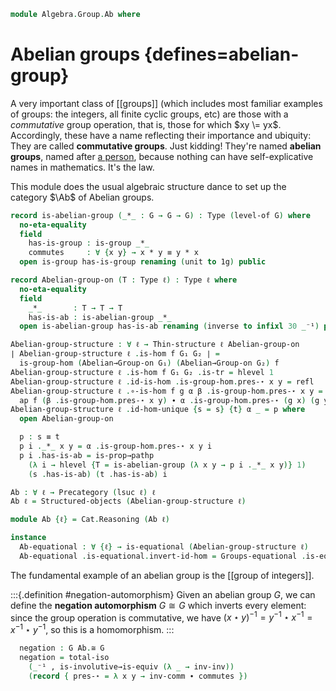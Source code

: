 <!--
```agda
open import Algebra.Group.Cat.Base
open import Algebra.Group

open import Cat.Functor.Properties
open import Cat.Prelude hiding (_*_ ; _+_)

import Cat.Reasoning
```
-->

```agda
module Algebra.Group.Ab where
```

# Abelian groups {defines=abelian-group}

A very important class of \[\[groups]] (which includes most familiar
examples of groups: the integers, all finite cyclic groups, etc) are
those with a _commutative_ group operation, that is, those for which $xy
\= yx$.  Accordingly, these have a name reflecting their importance and
ubiquity: They are called **commutative groups**. Just kidding! They're
named **abelian groups**, named after [a person], because nothing can
have self-explicative names in mathematics. It's the law.

[a person]: https://en.wikipedia.org/wiki/Niels_Henrik_Abel

<!--
```agda
private variable
  ℓ : Level
  G : Type ℓ

Group-on-is-abelian : Group-on G → Type _
Group-on-is-abelian G = ∀ x y → Group-on._⋆_ G x y ≡ Group-on._⋆_ G y x

Group-on-is-abelian-is-prop : (g : Group-on G) → is-prop (Group-on-is-abelian g)
Group-on-is-abelian-is-prop g = Π-is-hlevel² 1 λ _ _ → g .Group-on.has-is-set _ _
```
-->

This module does the usual algebraic structure dance to set up the
category $\Ab$ of Abelian groups.

```agda
record is-abelian-group (_*_ : G → G → G) : Type (level-of G) where
  no-eta-equality
  field
    has-is-group : is-group _*_
    commutes     : ∀ {x y} → x * y ≡ y * x
  open is-group has-is-group renaming (unit to 1g) public
```

<!--
```agda
  equal-sum→equal-diff : ∀ a b c d → a * b ≡ c * d → a — c ≡ d — b
  equal-sum→equal-diff a b c d p = commutes ∙ swizzle p inverser inversel
```
-->

<!--
```agda
private unquoteDecl eqv = declare-record-iso eqv (quote is-abelian-group)
instance
  H-Level-is-abelian-group
    : ∀ {n} {* : G → G → G} → H-Level (is-abelian-group *) (suc n)
  H-Level-is-abelian-group = prop-instance $ Iso→is-hlevel 1 eqv $
    Σ-is-hlevel 1 (hlevel 1) λ x → Π-is-hlevel²' 1 λ _ _ →
      is-group.has-is-set x _ _
```
-->

```agda
record Abelian-group-on (T : Type ℓ) : Type ℓ where
  no-eta-equality
  field
    _*_       : T → T → T
    has-is-ab : is-abelian-group _*_
  open is-abelian-group has-is-ab renaming (inverse to infixl 30 _⁻¹) public
```

<!--
```agda
  Abelian→Group-on : Group-on T
  Abelian→Group-on .Group-on._⋆_ = _*_
  Abelian→Group-on .Group-on.has-is-group = has-is-group

  Abelian→Group-on-abelian : Group-on-is-abelian Abelian→Group-on
  Abelian→Group-on-abelian _ _ = commutes

  infixr 20 _*_

open Abelian-group-on using (Abelian→Group-on; Abelian→Group-on-abelian) public
```
-->

```agda
Abelian-group-structure : ∀ ℓ → Thin-structure ℓ Abelian-group-on
∣ Abelian-group-structure ℓ .is-hom f G₁ G₂ ∣ =
  is-group-hom (Abelian→Group-on G₁) (Abelian→Group-on G₂) f
Abelian-group-structure ℓ .is-hom f G₁ G₂ .is-tr = hlevel 1
Abelian-group-structure ℓ .id-is-hom .is-group-hom.pres-⋆ x y = refl
Abelian-group-structure ℓ .∘-is-hom f g α β .is-group-hom.pres-⋆ x y =
  ap f (β .is-group-hom.pres-⋆ x y) ∙ α .is-group-hom.pres-⋆ (g x) (g y)
Abelian-group-structure ℓ .id-hom-unique {s = s} {t} α _ = p where
  open Abelian-group-on

  p : s ≡ t
  p i ._*_ x y = α .is-group-hom.pres-⋆ x y i
  p i .has-is-ab = is-prop→pathp
    (λ i → hlevel {T = is-abelian-group (λ x y → p i ._*_ x y)} 1)
    (s .has-is-ab) (t .has-is-ab) i

Ab : ∀ ℓ → Precategory (lsuc ℓ) ℓ
Ab ℓ = Structured-objects (Abelian-group-structure ℓ)

module Ab {ℓ} = Cat.Reasoning (Ab ℓ)

instance
  Ab-equational : ∀ {ℓ} → is-equational (Abelian-group-structure ℓ)
  Ab-equational .is-equational.invert-id-hom = Groups-equational .is-equational.invert-id-hom
```

<!--
```agda
Abelian-group : (ℓ : Level) → Type (lsuc ℓ)
Abelian-group _ = Ab.Ob

Abelian→Group : ∀ {ℓ} → Abelian-group ℓ → Group ℓ
Abelian→Group G = G .fst , Abelian→Group-on (G .snd)

record make-abelian-group (T : Type ℓ) : Type ℓ where
  no-eta-equality
  field
    ab-is-set : is-set T
    mul   : T → T → T
    inv   : T → T
    1g    : T
    idl   : ∀ x → mul 1g x ≡ x
    assoc : ∀ x y z → mul x (mul y z) ≡ mul (mul x y) z
    invl  : ∀ x → mul (inv x) x ≡ 1g
    comm  : ∀ x y → mul x y ≡ mul y x

  make-abelian-group→make-group : make-group T
  make-abelian-group→make-group = mg where
    mg : make-group T
    mg .make-group.group-is-set = ab-is-set
    mg .make-group.unit   = 1g
    mg .make-group.mul    = mul
    mg .make-group.inv    = inv
    mg .make-group.assoc  = assoc
    mg .make-group.invl   = invl
    mg .make-group.idl    = idl

  to-group-on-ab : Group-on T
  to-group-on-ab = to-group-on make-abelian-group→make-group

  to-abelian-group-on : Abelian-group-on T
  to-abelian-group-on .Abelian-group-on._*_ = mul
  to-abelian-group-on .Abelian-group-on.has-is-ab .is-abelian-group.has-is-group =
    Group-on.has-is-group to-group-on-ab
  to-abelian-group-on .Abelian-group-on.has-is-ab .is-abelian-group.commutes =
    comm _ _

  to-ab : Abelian-group ℓ
  ∣ to-ab .fst ∣ = T
  to-ab .fst .is-tr = ab-is-set
  to-ab .snd = to-abelian-group-on

is-commutative-group : ∀ {ℓ} → Group ℓ → Type ℓ
is-commutative-group G = Group-on-is-abelian (G .snd)

from-commutative-group
  : ∀ {ℓ} (G : Group ℓ)
  → is-commutative-group G
  → Abelian-group ℓ
from-commutative-group G comm .fst = G .fst
from-commutative-group G comm .snd .Abelian-group-on._*_ =
  Group-on._⋆_ (G .snd)
from-commutative-group G comm .snd .Abelian-group-on.has-is-ab .is-abelian-group.has-is-group =
  Group-on.has-is-group (G .snd)
from-commutative-group G comm .snd .Abelian-group-on.has-is-ab .is-abelian-group.commutes =
  comm _ _

Grp→Ab→Grp
  : ∀ {ℓ} (G : Group ℓ) (c : is-commutative-group G)
  → Abelian→Group (from-commutative-group G c) ≡ G
Grp→Ab→Grp G c = Σ-pathp refl go where
  go : Abelian→Group-on (from-commutative-group G c .snd) ≡ G .snd
  go i .Group-on._⋆_ = G .snd .Group-on._⋆_
  go i .Group-on.has-is-group = G .snd .Group-on.has-is-group

open make-abelian-group using (make-abelian-group→make-group ; to-group-on-ab ; to-abelian-group-on ; to-ab) public

open Functor

Ab↪Grp : ∀ {ℓ} → Functor (Ab ℓ) (Groups ℓ)
Ab↪Grp .F₀ = Abelian→Group
Ab↪Grp .F₁ f .hom = f .hom
Ab↪Grp .F₁ f .preserves = f .preserves
Ab↪Grp .F-id = trivial!
Ab↪Grp .F-∘ f g = trivial!

Ab↪Grp-is-ff : ∀ {ℓ} → is-fully-faithful (Ab↪Grp {ℓ})
Ab↪Grp-is-ff {x = A} {B} = is-iso→is-equiv $ iso
  promote (λ _ → trivial!) (λ _ → trivial!)
  where
    promote : Groups.Hom (Abelian→Group A) (Abelian→Group B) → Ab.Hom A B
    promote f .hom = f .hom
    promote f .preserves = f .preserves

Ab↪Sets : ∀ {ℓ} → Functor (Ab ℓ) (Sets ℓ)
Ab↪Sets = Grp↪Sets F∘ Ab↪Grp
```
-->

The fundamental example of an abelian group is the [[group of integers]].

:::{.definition #negation-automorphism}
Given an abelian group $G$, we can define the **negation automorphism**
$G \cong G$ which inverts every element: since the group operation is
commutative, we have $(x \star y)^{-1} = y^{-1} \star x^{-1} = x^{-1}
\star y^{-1}$, so this is a homomorphism.
:::

<!--
```agda
module _ {ℓ} (G : Abelian-group ℓ) where
  open Abelian-group-on (G .snd)
```
-->

```agda
  negation : G Ab.≅ G
  negation = total-iso
    (_⁻¹ , is-involutive→is-equiv (λ _ → inv-inv))
    (record { pres-⋆ = λ x y → inv-comm ∙ commutes })
```
